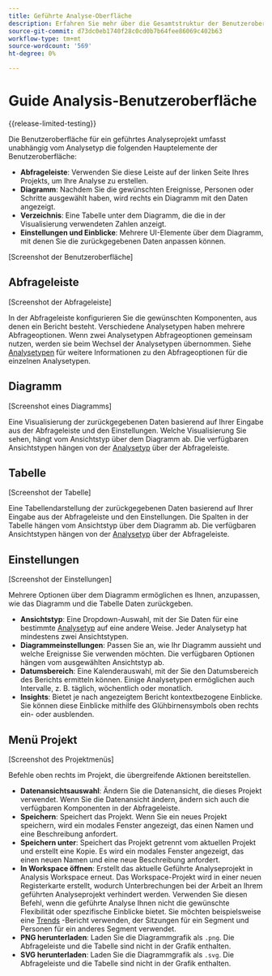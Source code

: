 ```yaml
---
title: Geführte Analyse-Oberfläche
description: Erfahren Sie mehr über die Gesamtstruktur der Benutzeroberfläche des Geführten Analyseprojekts.
source-git-commit: d73dc0eb1740f28c0cd0b7b64fee86069c402b63
workflow-type: tm+mt
source-wordcount: '569'
ht-degree: 0%

---
```


# Guide Analysis-Benutzeroberfläche

{{release-limited-testing}}

Die Benutzeroberfläche für ein geführtes Analyseprojekt umfasst unabhängig vom Analysetyp die folgenden Hauptelemente der Benutzeroberfläche:

* **Abfrageleiste**: Verwenden Sie diese Leiste auf der linken Seite Ihres Projekts, um Ihre Analyse zu erstellen.
* **Diagramm**: Nachdem Sie die gewünschten Ereignisse, Personen oder Schritte ausgewählt haben, wird rechts ein Diagramm mit den Daten angezeigt.
* **Verzeichnis**: Eine Tabelle unter dem Diagramm, die die in der Visualisierung verwendeten Zahlen anzeigt.
* **Einstellungen und Einblicke**: Mehrere UI-Elemente über dem Diagramm, mit denen Sie die zurückgegebenen Daten anpassen können.

[Screenshot der Benutzeroberfläche]

## Abfrageleiste

[Screenshot der Abfrageleiste]

In der Abfrageleiste konfigurieren Sie die gewünschten Komponenten, aus denen ein Bericht besteht. Verschiedene Analysetypen haben mehrere Abfrageoptionen. Wenn zwei Analysetypen Abfrageoptionen gemeinsam nutzen, werden sie beim Wechsel der Analysetypen übernommen. Siehe [Analysetypen](analysis-types/overview.md) für weitere Informationen zu den Abfrageoptionen für die einzelnen Analysetypen.

## Diagramm

[Screenshot eines Diagramms]

Eine Visualisierung der zurückgegebenen Daten basierend auf Ihrer Eingabe aus der Abfrageleiste und den Einstellungen. Welche Visualisierung Sie sehen, hängt vom Ansichtstyp über dem Diagramm ab. Die verfügbaren Ansichtstypen hängen von der [Analysetyp](analysis-types/overview.md) über der Abfrageleiste.

## Tabelle

[Screenshot der Tabelle]

Eine Tabellendarstellung der zurückgegebenen Daten basierend auf Ihrer Eingabe aus der Abfrageleiste und den Einstellungen. Die Spalten in der Tabelle hängen vom Ansichtstyp über dem Diagramm ab. Die verfügbaren Ansichtstypen hängen von der [Analysetyp](analysis-types/overview.md) über der Abfrageleiste.

## Einstellungen 

[Screenshot der Einstellungen]

Mehrere Optionen über dem Diagramm ermöglichen es Ihnen, anzupassen, wie das Diagramm und die Tabelle Daten zurückgeben.

* **Ansichtstyp**: Eine Dropdown-Auswahl, mit der Sie Daten für eine bestimmte [Analysetyp](analysis-types/overview.md) auf eine andere Weise. Jeder Analysetyp hat mindestens zwei Ansichtstypen.
* **Diagrammeinstellungen**: Passen Sie an, wie Ihr Diagramm aussieht und welche Ereignisse Sie verwenden möchten. Die verfügbaren Optionen hängen vom ausgewählten Ansichtstyp ab.
* **Datumsbereich**: Eine Kalenderauswahl, mit der Sie den Datumsbereich des Berichts ermitteln können. Einige Analysetypen ermöglichen auch Intervalle, z. B. täglich, wöchentlich oder monatlich.
* **Insights**: Bietet je nach angezeigtem Bericht kontextbezogene Einblicke. Sie können diese Einblicke mithilfe des Glühbirnensymbols oben rechts ein- oder ausblenden.

## Menü Projekt

[Screenshot des Projektmenüs]

Befehle oben rechts im Projekt, die übergreifende Aktionen bereitstellen.

* **Datenansichtsauswahl**: Ändern Sie die Datenansicht, die dieses Projekt verwendet. Wenn Sie die Datenansicht ändern, ändern sich auch die verfügbaren Komponenten in der Abfrageleiste.
* **Speichern**: Speichert das Projekt. Wenn Sie ein neues Projekt speichern, wird ein modales Fenster angezeigt, das einen Namen und eine Beschreibung anfordert.
* **Speichern unter**: Speichert das Projekt getrennt vom aktuellen Projekt und erstellt eine Kopie. Es wird ein modales Fenster angezeigt, das einen neuen Namen und eine neue Beschreibung anfordert.
* **In Workspace öffnen**: Erstellt das aktuelle Geführte Analyseprojekt in Analysis Workspace erneut. Das Workspace-Projekt wird in einer neuen Registerkarte erstellt, wodurch Unterbrechungen bei der Arbeit an Ihrem geführten Analyseprojekt verhindert werden. Verwenden Sie diesen Befehl, wenn die geführte Analyse Ihnen nicht die gewünschte Flexibilität oder spezifische Einblicke bietet. Sie möchten beispielsweise eine [Trends](analysis-types/trends.md) -Bericht verwenden, der Sitzungen für ein Segment und Personen für ein anderes Segment verwendet.
* **PNG herunterladen**: Laden Sie die Diagrammgrafik als `.png`. Die Abfrageleiste und die Tabelle sind nicht in der Grafik enthalten.
* **SVG herunterladen**: Laden Sie die Diagrammgrafik als `.svg`. Die Abfrageleiste und die Tabelle sind nicht in der Grafik enthalten.
